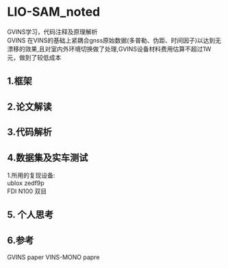 # LIO-SAM_noted
GVINS学习，代码注释及原理解析  
GVINS 在VINS的基础上紧耦合gnss原始数据(多普勒、伪距、时间因子)以达到无漂移的效果,且对室内外环境切换做了处理,GVINS设备材料费用估算不超过1W元，做到了较低成本
## 1.框架

## 2.论文解读

## 3.代码解析


## 4.数据集及实车测试
1.所用的复现设备:  
ublox zedf9p  
FDI N100
双目


## 5. 个人思考


## 6.参考
GVINS paper
VINS-MONO papre

